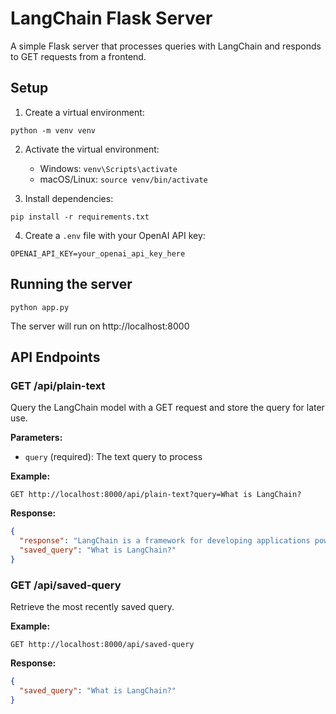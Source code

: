 # LangChain Flask Server

A simple Flask server that processes queries with LangChain and responds to GET requests from a frontend.

## Setup

1. Create a virtual environment:
```
python -m venv venv
```

2. Activate the virtual environment:
   - Windows: `venv\Scripts\activate`
   - macOS/Linux: `source venv/bin/activate`

3. Install dependencies:
```
pip install -r requirements.txt
```

4. Create a `.env` file with your OpenAI API key:
```
OPENAI_API_KEY=your_openai_api_key_here
```

## Running the server

```
python app.py
```

The server will run on http://localhost:8000

## API Endpoints

### GET /api/plain-text

Query the LangChain model with a GET request and store the query for later use.

**Parameters:**
- `query` (required): The text query to process

**Example:**
```
GET http://localhost:8000/api/plain-text?query=What is LangChain?
```

**Response:**
```json
{
  "response": "LangChain is a framework for developing applications powered by language models...",
  "saved_query": "What is LangChain?"
}
```

### GET /api/saved-query

Retrieve the most recently saved query.

**Example:**
```
GET http://localhost:8000/api/saved-query
```

**Response:**
```json
{
  "saved_query": "What is LangChain?"
}
``` 